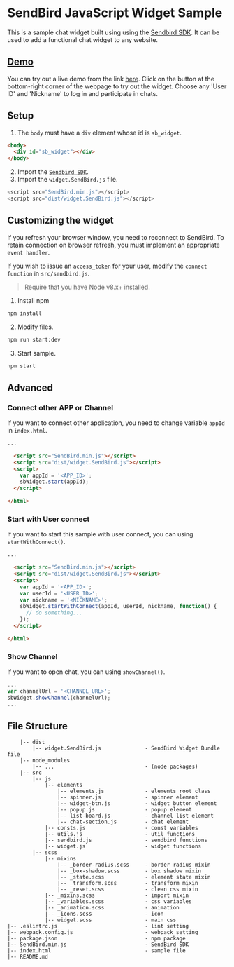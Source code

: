 # SendBird JavaScript Widget Sample
This is a sample chat widget built using using the [Sendbird SDK](https://github.com/sendbird/SendBird-SDK-JavaScript). It can be used to add a functional chat widget to any website.  


## [Demo](https://sample.sendbird.com/widget/)

You can try out a live demo from the link [here](https://sample.sendbird.com/widget/). Click on the button at the bottom-right corner of the webpage to try out the widget. Choose any 'User ID' and 'Nickname' to log in and participate in chats.


## Setup
1. The `body` must have a `div` element whose id is `sb_widget`.
  
```html
<body>
  <div id="sb_widget"></div>
</body>
```

2. Import the [`Sendbird SDK`](https://github.com/sendbird/SendBird-SDK-JavaScript).  
3. Import the `widget.SendBird.js` file.
```javascript
<script src="SendBird.min.js"></script>
<script src="dist/widget.SendBird.js"></script>
```


## Customizing the widget
If you refresh your browser window, you need to reconnect to SendBird. To retain connection on browser refresh, you must implement an appropriate `event handler`. 

If you wish to issue an `access_token` for your user, modify the `connect function` in `src/sendbird.js`.  

> Require that you have Node v8.x+ installed.
1. Install npm
```bash
npm install
```

2. Modify files.
```bash
npm run start:dev
```
        
3. Start sample.
```bash
npm start
```

## Advanced  
### Connect other APP or Channel  
If you want to connect other application, you need to change variable `appId` in `index.html`.

```html
...

  <script src="SendBird.min.js"></script>
  <script src="dist/widget.SendBird.js"></script>
  <script>
    var appId = '<APP_ID>';
    sbWidget.start(appId);
  </script>

</html>
```

### Start with User connect  
If you want to start this sample with user connect, you can using `startWithConnect()`.  

```html
...

  <script src="SendBird.min.js"></script>
  <script src="dist/widget.SendBird.js"></script>
  <script>
    var appId = '<APP_ID>';
    var userId = '<USER_ID>';
    var nickname = '<NICKNAME>';
    sbWidget.startWithConnect(appId, userId, nickname, function() {
      // do something...
    });
  </script>

</html>
```

### Show Channel  
If you want to open chat, you can using `showChannel()`.  

```javascript
...
var channelUrl = '<CHANNEL_URL>';
sbWidget.showChannel(channelUrl);
...
```


## File Structure
```
    |-- dist
        |-- widget.SendBird.js              - SendBird Widget Bundle file
    |-- node_modules
        |-- ...                             - (node packages)
    |-- src
        |-- js
            |-- elements  
                |-- elements.js             - elements root class
                |-- spinner.js              - spinner element
                |-- widget-btn.js           - widget button element
                |-- popup.js                - popup element
                |-- list-board.js           - channel list element
                |-- chat-section.js         - chat element
            |-- consts.js                   - const variables
            |-- utils.js                    - util functions
            |-- sendbird.js                 - sendbird functions
            |-- widget.js                   - widget functions
        |-- scss
            |-- mixins 
                |-- _border-radius.scss     - border radius mixin  
                |-- _box-shadow.scss        - box shadow mixin
                |-- _state.scss             - element state mixin
                |-- _transform.scss         - transform mixin
                |-- _reset.scss             - clean css mixin
            |-- _mixins.scss                - import mixin
            |-- _variables.scss             - css variables
            |-- _animation.scss             - animation
            |-- _icons.scss                 - icon 
            |-- widget.scss                 - main css  
|-- .eslintrc.js                            - lint setting 
|-- webpack.config.js                       - webpack setting 
|-- package.json                            - npm package 
|-- SendBird.min.js                         - SendBird SDK 
|-- index.html                              - sample file
|-- README.md
```

